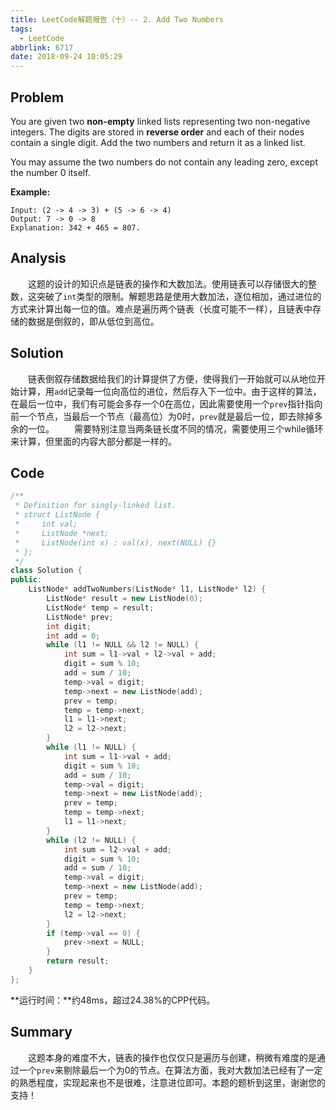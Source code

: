 ```yaml
---
title: LeetCode解题报告（十）-- 2. Add Two Numbers
tags:
  - LeetCode
abbrlink: 6717
date: 2018-09-24 10:05:29
---
```

## Problem
You are given two **non-empty** linked lists representing two non-negative integers. The digits are stored in **reverse order** and each of their nodes contain a single digit. Add the two numbers and return it as a linked list.

You may assume the two numbers do not contain any leading zero, except the number 0 itself.

**Example:**
```
Input: (2 -> 4 -> 3) + (5 -> 6 -> 4)
Output: 7 -> 0 -> 8
Explanation: 342 + 465 = 807.
```
<!-- more -->

## Analysis
&emsp;&emsp;这题的设计的知识点是链表的操作和大数加法。使用链表可以存储很大的整数，这突破了`int`类型的限制。解题思路是使用大数加法，逐位相加，通过进位的方式来计算出每一位的值。难点是遍历两个链表（长度可能不一样），且链表中存储的数据是倒叙的，即从低位到高位。

## Solution
&emsp;&emsp;链表倒叙存储数据给我们的计算提供了方便，使得我们一开始就可以从地位开始计算，用`add`记录每一位向高位的进位，然后存入下一位中。由于这样的算法，在最后一位中，我们有可能会多存一个0在高位，因此需要使用一个`prev`指针指向前一个节点，当最后一个节点（最高位）为0时，`prev`就是最后一位，即去除掉多余的一位。
&emsp;&emsp;需要特别注意当两条链长度不同的情况，需要使用三个while循环来计算，但里面的内容大部分都是一样的。

## Code
```C++
/**
 * Definition for singly-linked list.
 * struct ListNode {
 *     int val;
 *     ListNode *next;
 *     ListNode(int x) : val(x), next(NULL) {}
 * };
 */
class Solution {
public:
    ListNode* addTwoNumbers(ListNode* l1, ListNode* l2) {
        ListNode* result = new ListNode(0);
        ListNode* temp = result;
        ListNode* prev;
        int digit;
        int add = 0;
        while (l1 != NULL && l2 != NULL) {
            int sum = l1->val + l2->val + add;
            digit = sum % 10;
            add = sum / 10;
            temp->val = digit;
            temp->next = new ListNode(add);
            prev = temp;
            temp = temp->next;
            l1 = l1->next;
            l2 = l2->next;
        }
        while (l1 != NULL) {
            int sum = l1->val + add;
            digit = sum % 10;
            add = sum / 10;
            temp->val = digit;
            temp->next = new ListNode(add);
            prev = temp;
            temp = temp->next;
            l1 = l1->next;
        }
        while (l2 != NULL) {
            int sum = l2->val + add;
            digit = sum % 10;
            add = sum / 10;
            temp->val = digit;
            temp->next = new ListNode(add);
            prev = temp;
            temp = temp->next;
            l2 = l2->next;
        }
        if (temp->val == 0) {
            prev->next = NULL;
        }
        return result;
    }
};
```
**运行时间：**约48ms，超过24.38%的CPP代码。

## Summary
&emsp;&emsp;这题本身的难度不大，链表的操作也仅仅只是遍历与创建，稍微有难度的是通过一个`prev`来剔除最后一个为0的节点。在算法方面，我对大数加法已经有了一定的熟悉程度，实现起来也不是很难，注意进位即可。本题的题析到这里，谢谢您的支持！
